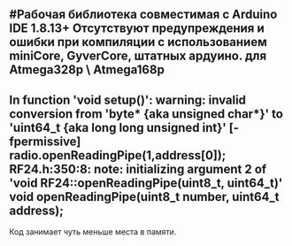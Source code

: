 #Рабочая библиотека совместимая с Arduino IDE 1.8.13+
Отсутствуют предупреждения и ошибки при компиляции с использованием miniCore, GyverCore, штатных ардуино.
для Atmega328p \ Atmega168p
-
In function 'void setup()':
warning: invalid conversion from 'byte* {aka unsigned char*}' to 'uint64_t {aka long long unsigned int}' [-fpermissive]
radio.openReadingPipe(1,address[0]);     
RF24.h:350:8: note: initializing argument 2 of 'void RF24::openReadingPipe(uint8_t, uint64_t)'
void openReadingPipe(uint8_t number, uint64_t address);
-
Код занимает чуть меньше места в памяти.
